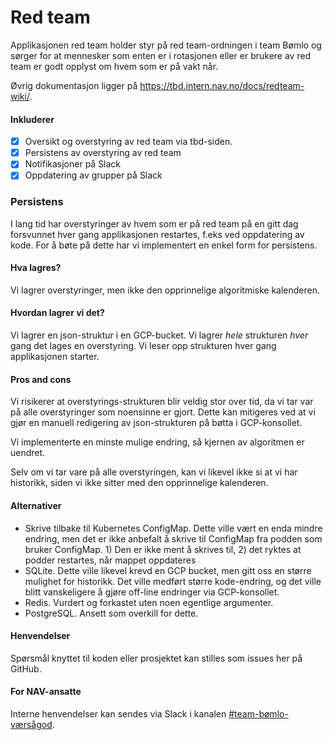 # Red team

Applikasjonen red team holder styr på red team-ordningen i team Bømlo og sørger for at 
mennesker som enten er i rotasjonen eller er brukere av red team er godt opplyst om hvem som er på vakt når.

Øvrig dokumentasjon ligger på https://tbd.intern.nav.no/docs/redteam-wiki/.

#### Inkluderer
- [x] Oversikt og overstyring av red team via tbd-siden.
- [x] Persistens av overstyring av red team
- [x] Notifikasjoner på Slack
- [x] Oppdatering av grupper på Slack

### Persistens

I lang tid har overstyringer av hvem som er på red team på en gitt dag forsvunnet hver gang applikasjonen restartes, f.eks ved oppdatering av kode. For å bøte på dette har vi implementert en enkel form for persistens.

#### Hva lagres?
Vi lagrer overstyringer, men ikke den opprinnelige algoritmiske kalenderen.

#### Hvordan lagrer vi det?
Vi lagrer en json-struktur i en GCP-bucket. Vi lagrer _hele_ strukturen _hver_ gang det lages en overstyring. Vi leser opp strukturen hver gang applikasjonen starter.

#### Pros and cons
Vi risikerer at overstyrings-strukturen blir veldig stor over tid, da vi tar var på alle overstyringer som noensinne er gjort. Dette kan mitigeres ved at vi gjør en manuell redigering av json-strukturen på bøtta i GCP-konsollet.

Vi implementerte en minste mulige endring, så kjernen av algoritmen er uendret.

Selv om vi tar vare på alle overstyringen, kan vi likevel ikke si at vi har historikk, siden vi ikke sitter med den opprinnelige kalenderen.

#### Alternativer 
- Skrive tilbake til Kubernetes ConfigMap. Dette ville vært en enda mindre endring, men det er ikke anbefalt å skrive til ConfigMap fra podden som bruker ConfigMap. 1) Den er ikke ment å skrives til, 2) det ryktes at podder restartes, når mappet oppdateres
- SQLite. Dette ville likevel krevd en GCP bucket, men gitt oss en større mulighet for historikk. Det ville medført større kode-endring, og det ville blitt vanskeligere å gjøre off-line endringer via GCP-konsollet.
- Redis. Vurdert og forkastet uten noen egentlige argumenter.
- PostgreSQL. Ansett som overkill for dette.

#### Henvendelser
Spørsmål knyttet til koden eller prosjektet kan stilles som issues her på GitHub.

#### For NAV-ansatte
Interne henvendelser kan sendes via Slack i kanalen [#team-bømlo-værsågod](https://nav-it.slack.com/archives/C019637N90X).
